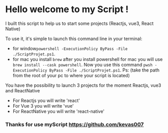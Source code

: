 # Hello  welcome to my Script !

I built this script to help us to start some projects (Reactjs, vue3, React Native)

 To use it, it's simple to launch this command line in your terminal:
 - for window````powershell -ExecutionPolicy ByPass -File ./ScriptProjet.ps1````.
 -  for mac you install  ``brew``  after  you install  powershell for mac  you will use  ``brew install --cask powershell``. Now  you use this command ````pwsh -ExecutionPolicy ByPass -File ./ScriptProjet.ps1````.
 Ps: (take the path from the root of your pc to where your script is located)

You have the possibility to launch 3 projects for the moment Reactjs, vue3  and ReactNative

- For Reactjs you will write 'react'
- For  Vue 3 you will write 'vue'
- For  ReactNative you will write 'react-native'



### Thanks for use  myScript https://github.com/kevas007